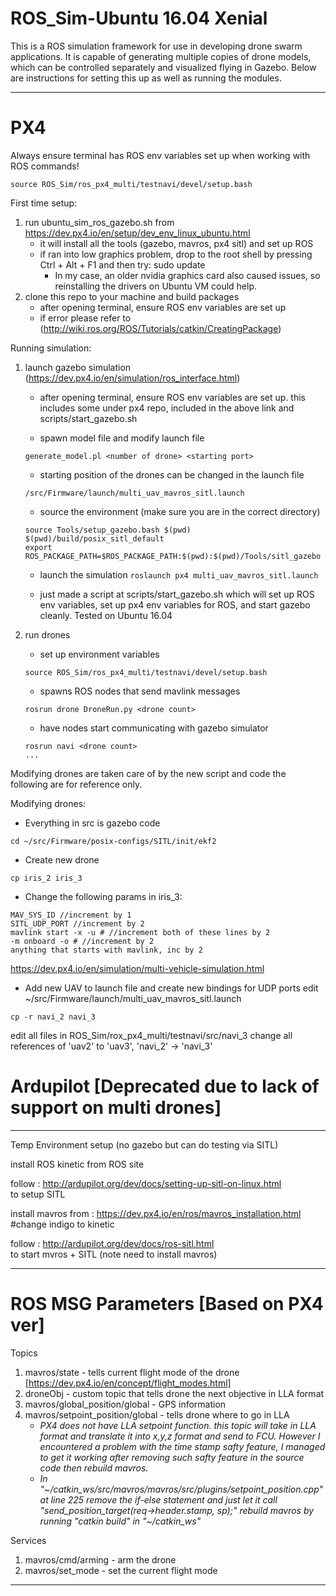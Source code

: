 # ROS_Sim-Ubuntu 16.04 Xenial
This is a ROS simulation framework for use in developing drone swarm applications. It is capable of generating multiple copies of drone models, which can be controlled separately and visualized flying in Gazebo. Below are instructions for setting this up as well as running the modules.
_________________________________________________________________

# PX4
Always ensure terminal has ROS env variables set up when working with ROS commands!
```
source ROS_Sim/ros_px4_multi/testnavi/devel/setup.bash
```

First time setup:
1. run ubuntu_sim_ros_gazebo.sh from https://dev.px4.io/en/setup/dev_env_linux_ubuntu.html
     - it will install all the tools (gazebo, mavros, px4 sitl) and set up ROS
     - if ran into low graphics problem, drop to the root shell by pressing Ctrl + Alt + F1 and then try:
       sudo update
       - In my case, an older nvidia graphics card also caused issues, so reinstalling the drivers on Ubuntu VM could help.
2. clone this repo to your machine and build packages
     - after opening terminal, ensure ROS env variables are set up
     - if error please refer to (http://wiki.ros.org/ROS/Tutorials/catkin/CreatingPackage)
     
Running simulation:
1. launch gazebo simulation (https://dev.px4.io/en/simulation/ros_interface.html)
     - after opening terminal, ensure ROS env variables are set up. this includes some under px4 repo, included in the above link and scripts/start_gazebo.sh
     
     - spawn model file and modify launch file
     ```
     generate_model.pl <number of drone> <starting port>
     ```
     - starting position of the drones can be changed in the launch file
     ```
     /src/Firmware/launch/multi_uav_mavros_sitl.launch
     ```
     - source the environment (make sure you are in the correct directory)
     ```
     source Tools/setup_gazebo.bash $(pwd) $(pwd)/build/posix_sitl_default
     export ROS_PACKAGE_PATH=$ROS_PACKAGE_PATH:$(pwd):$(pwd)/Tools/sitl_gazebo
     ```
     - launch the simulation
     ```roslaunch px4 multi_uav_mavros_sitl.launch```
     
     - just made a script at scripts/start_gazebo.sh which will set up ROS env variables, set up px4 env variables for ROS, and start gazebo cleanly. Tested on Ubuntu 16.04
     
2. run drones
     - set up environment variables
     ```
     source ROS_Sim/ros_px4_multi/testnavi/devel/setup.bash
     ```
     
     - spawns ROS nodes that send mavlink messages
     ```
     rosrun drone DroneRun.py <drone count>
     ```
    
     - have nodes start communicating with gazebo simulator
     ```
     rosrun navi <drone count>
     ...
     ```
     
Modifying drones are taken care of by the new script and code
the following are for reference only.

Modifying drones:
- Everything in src is gazebo code
```
cd ~/src/Firmware/posix-configs/SITL/init/ekf2
```

- Create new drone
```
cp iris_2 iris_3
```

- Change the following params in iris_3:
```
MAV_SYS_ID //increment by 1
SITL_UDP_PORT //increment by 2
mavlink start -x -u # //increment both of these lines by 2
-m onboard -o # //increment by 2
anything that starts with mavlink, inc by 2
```
https://dev.px4.io/en/simulation/multi-vehicle-simulation.html

- Add new UAV to launch file and create new bindings for UDP ports
edit ~/src/Firmware/launch/multi_uav_mavros_sitl.launch
```
cp -r navi_2 navi_3
```
edit all files in ROS_Sim/rox_px4_multi/testnavi/src/navi_3
change all references of 'uav2' to 'uav3', 'navi_2' -> 'navi_3'

# Ardupilot [Deprecated due to lack of support on multi drones]
_________________________________________________________________
Temp Environment setup (no gazebo but can do testing via SITL)

install ROS kinetic from ROS site 

follow : http://ardupilot.org/dev/docs/setting-up-sitl-on-linux.html  
to setup SITL 

install mavros from : https://dev.px4.io/en/ros/mavros_installation.html 
#change indigo to kinetic 

follow : http://ardupilot.org/dev/docs/ros-sitl.html  
to start mvros + SITL (note need to install mavros)

______________________________________________________________________________
# ROS MSG Parameters [Based on PX4 ver]

Topics
1. mavros/state - tells current flight mode of the drone [https://dev.px4.io/en/concept/flight_modes.html]
2. droneObj - custom topic that tells drone the next objective in LLA format
3. mavros/global_position/global - GPS information
4. mavros/setpoint_position/global - tells drone where to go in LLA
     - *PX4 does not have LLA setpoint function. this topic will take in LLA format and 
    translate it into x,y,z format and send to FCU. However I encountered a problem
    with the time stamp safty feature, I managed to get it working after removing
    such safty feature in the source code then rebuild mavros.*
     - *In "\~/catkin_ws/src/mavros/mavros/src/plugins/setpoint_position.cpp" at line 225
    remove the if-else statement and just let it call "send_position_target(req->header.stamp, sp);"
    rebuild mavros by running "catkin build" in "\~/catkin_ws"*

Services
1. mavros/cmd/arming - arm the drone
2. mavros/set_mode - set the current flight mode
______________________________________________________________________________

